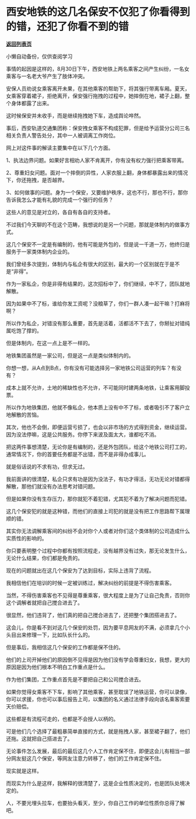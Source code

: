 # 西安地铁的这几名保安不仅犯了你看得到的错，还犯了你看不到的错

[**返回列表页**](/gzh/记忆承载3)

小懒自动备份，仅供查阅学习

事情的起因是这样的，8月30日下午，西安地铁上两名乘客之间产生纠纷，一名女乘客与一名老大爷产生了肢体冲突。  

  

安保人员劝说女乘客离开未果，在其他乘客的帮助下，将其强行带离车厢。夏天，女乘客穿着裙子，拒绝离开，保安强行拖拽的过程中，她摔倒在地，裙子上翻，整个身体都露了出来。

  

这时候保安并未收手，而是继续拖拽她下车，造成舆论哗然。

  

事后，西安轨道交通集团称：保安拽女乘客不构成犯罪，但是给予运营分公司三名相关负责人警告处分，其中一人被调离工作岗位。  

  

网上对这件事的解读主要集中在以下几个方面。

  

1、执法边界问题。如果好言相劝人家不肯离开，你有没有权力强行把乘客带离。

  

2、尊重妇女问题。面对一个摔倒的异性，人家衣服上翻，身体都暴露出来的情况下，你还拖拽，是否越界。

  

3、如何做事的问题。身为一个保安，又要维护秩序，这也不行，那也不行，那你告诉我怎么才能有礼貌的完成一个强行的任务？

  

这些人的意见是对立的，各自有各自的支持者。  

  

不过我们今天聊的不在这个范畴，我想说的是另一个问题，那就是体制内的做事方式。

  

这几个保安不一定是有编制的，他有可能是外包的，但是说一千道一万，他终归是服务于一家类体制内企业的。  

  

我们曾经多次提到，体制内与私企有很大的区别，最大的一个区别就在于是不是“非得”。  

  

作为一家私企，你是非得有结果的，这次招标中了，你们继续，中不了，团队就地解散。  

  

因为如果中不了标，谁给你发工资呢？没粮草了，你们一群人凑一起干嘛？打麻将啊？  

  

所以作为私企，对错没有那么重要，首先是活着，活都活不下去了，你掰扯对错纯属吃饱了撑的。  

  

但是体制内，在这一点上是不一样的。  

  

地铁集团虽然是一家公司，但是这一点是类似体制内的。  

  

你想一想，从A点到B点，你有没有可能选择另一家地铁公司运营的列车？有没有？

  

成本上就不允许，土地的稀缺性也不允许，不可能同时建两条地铁，让乘客用脚投票。

  

所以作为地铁集团，他就不像私企，他本质上没有中不了标，或者吸引不了客户立地解散的苦恼。

  

其次，他也不会倒，即便运营亏损了，也会以非市场的方式得到资金，继续运营。因为没法停嘛，这是公共服务。你停下来波及面太大，谁都吃不消。

  

把这两件事想清楚，无论你是有编制的，还是外包团队，给这个地铁公司打工的，通常情况下，你的首要任务都是不出错，而不是非得办成事儿。  

  

就是俗话说的不求有功，但求无过。  

  

我前面讲的很清楚，私企只求有功是因为没法子，有功才得活，无功无论对错都得解散，那他们就没有办法思考对错问题。  

  

但是如果你没有生存压力，那你就犯不着犯错，尤其犯不着为了解决问题而犯错。

  

这几个保安犯的就是这种错，而他们的直接上司犯的就是没有把工作思路帮下属理顺的错。

  

其实你无法调解乘客间的纠纷不会对你个人或者对你们这个类体制的公司造成什么实质性的影响的。  

  

你只要表明整个过程中你都有按照流程走，没有越界没有过失，那无论发生什么，无论什么结果，你们都是免责的。  

  

现在的问题就出在这几个保安为了达到目标，实际上违背了流程。  

  

我相信他们在培训的时候一定被训练过，解决纠纷的前提是不得伤害乘客。  

  

当然，不得伤害乘客也不见得是尊重乘客，很大程度上是为了让自己免责，否则你这个调解者就把自己搅合进去了。

  

很显然，他们违背了，他们真的把自己搅合进去了，还把整个集团搭进去了。  

  

这会儿，你是看不到对这几个保安的处罚，因为要平息网友的不满，必须拿几个小头目出来修理一下，比如队长什么的。  

  

但是事后，我相信这几个保安的工作都是保不住的。

  

他们的上司开掉他们的原因倒不见得是因为他们没有学会尊重妇女，我想，更大的原因是因为他们根本不明白工作重点是什么。

  

作为他们集团，工作重点首先是不要把自己和公司搅合进去。

  

如果你觉得女乘客不下车，影响了其他乘客，甚至耽误了地铁运营，你可以录像，你可以求援，你也可以事后报告上司，以集团的名义通过法律手段向该名乘客索要天价赔偿。

  

这些都是有流程可走的，也都是不会授人以柄的。

  

可是他们几个选择了最粗暴简单直接的方式，就是拖拽人家，甚至裙子翻了，他们还拖。这就把自己搭进去了。

  

无论事件怎么发展，最后的最后这几个人工作肯定保不住，即便这会儿有相当一部分网友挺这几个保安，等网友注意力转移了，他们的工作肯定保不住。

  

现实就是这样。  

  

而现实为什么是这样，我解释的很清楚了，这是企业性质决定的，也是团队处境决定的。  

  

人，不要光埋头拉车，也要抬头看天，至少，你自己工作的单位性质你总得了解吧。

